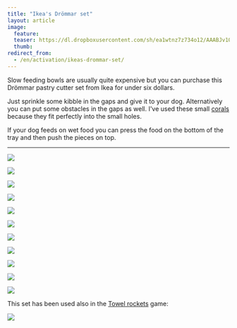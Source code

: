 ```yaml
---
title: "Ikea's Drömmar set"
layout: article
image:
  feature:
  teaser: https://dl.dropboxusercontent.com/sh/ea1wtnz7z734o12/AAABJv1OBZjeslrPKmJ2PZWRa/aktivointi/ikean-drommar-muotit/DS16238-245px.jpg
  thumb:
redirect_from:
  - /en/activation/ikeas-drommar-set/
---
```


Slow feeding bowls are usually quite expensive but you can purchase this Drömmar pastry cutter set from Ikea for under six dollars.

Just sprinkle some kibble in the gaps and give it to your dog. Alternatively you can put some obstacles in the gaps as well. I've used these small [corals](/en/brain-games/corals/) because they fit perfectly into the small holes.

If your dog feeds on wet food you can press the food on the bottom of the tray and then push the pieces on top.

---

[![](https://dl.dropboxusercontent.com/sh/ea1wtnz7z734o12/AABrExFqButKbey4eIG8LxHUa/aktivointi/ikean-drommar-muotit/DS16145-800px.jpg)](https://dl.dropboxusercontent.com/sh/ea1wtnz7z734o12/AADOvTLY8nvMByn46mqXHvxEa/aktivointi/ikean-drommar-muotit/DS16145.jpg)

[![](https://dl.dropboxusercontent.com/sh/ea1wtnz7z734o12/AACNiIFFYZQO2xGbh6KLT296a/aktivointi/ikean-drommar-muotit/DS16153-800px.jpg)](https://dl.dropboxusercontent.com/sh/ea1wtnz7z734o12/AAAL1y8diHI2AGhASVvlHSYQa/aktivointi/ikean-drommar-muotit/DS16153.jpg)

[![](https://dl.dropboxusercontent.com/sh/ea1wtnz7z734o12/AAAHPsmZMzUorlyqcP-Rw161a/aktivointi/ikean-drommar-muotit/DS16174-800px.jpg)](https://dl.dropboxusercontent.com/sh/ea1wtnz7z734o12/AAD2wh1Ugpy62jxn5iPjrgBMa/aktivointi/ikean-drommar-muotit/DS16174.jpg)

[![](https://dl.dropboxusercontent.com/sh/ea1wtnz7z734o12/AADtOrrWafjeyQnn0S7dixWIa/aktivointi/ikean-drommar-muotit/DS16199-800px.jpg)](https://dl.dropboxusercontent.com/sh/ea1wtnz7z734o12/AAB7DuyUDtvK7VZ2yMfvZfpSa/aktivointi/ikean-drommar-muotit/DS16199.jpg)

[![](https://dl.dropboxusercontent.com/sh/ea1wtnz7z734o12/AAC0gRrLz3hJp9vy51ym1uwva/aktivointi/ikean-drommar-muotit/DS16228-800px.jpg)](https://dl.dropboxusercontent.com/sh/ea1wtnz7z734o12/AAAd4oZ-V_rrFuD2INmuoLVRa/aktivointi/ikean-drommar-muotit/DS16228.jpg)

[![](https://dl.dropboxusercontent.com/sh/ea1wtnz7z734o12/AAAQU59_RXEAXacEvYbouv7Ea/aktivointi/ikean-drommar-muotit/DS16238-800px.jpg)](https://dl.dropboxusercontent.com/sh/ea1wtnz7z734o12/AABlA2fVPnCBSlEiavZrR9bKa/aktivointi/ikean-drommar-muotit/DS16238.jpg)

[![](https://dl.dropboxusercontent.com/sh/ea1wtnz7z734o12/AAA9ck-nQcrbSbs74yOt8dSoa/aktivointi/ikean-drommar-muotit/DS16239-800px.jpg)](https://dl.dropboxusercontent.com/sh/ea1wtnz7z734o12/AADwyrzohTRdhovLqGj_QAara/aktivointi/ikean-drommar-muotit/DS16239.jpg)

[![](https://dl.dropboxusercontent.com/sh/ea1wtnz7z734o12/AACoAqSJSIwhGS1mKt6Zt45ia/aktivointi/ikean-drommar-muotit/DS16258-800px.jpg)](https://dl.dropboxusercontent.com/sh/ea1wtnz7z734o12/AAAUq5pWTqnq_f12uNOffiqda/aktivointi/ikean-drommar-muotit/DS16258.jpg)

[![](https://dl.dropboxusercontent.com/sh/ea1wtnz7z734o12/AABoprqDzTFhZPREi0e9foJ9a/aktivointi/ikean-drommar-muotit/DS16263-800px.jpg)](https://dl.dropboxusercontent.com/sh/ea1wtnz7z734o12/AADzmhVus7NWt_hJvVfhwfjDa/aktivointi/ikean-drommar-muotit/DS16263.jpg)

[![](https://dl.dropboxusercontent.com/sh/ea1wtnz7z734o12/AACQimseF7ry9ajHJzZXTXWwa/aktivointi/ajanvietetta-toipilaalle/DS37739-800px.jpg)](https://dl.dropboxusercontent.com/sh/ea1wtnz7z734o12/AAAzJYUJNNARrcDxTwhJwGuma/aktivointi/ajanvietetta-toipilaalle/DS37739.jpg)

[![](https://dl.dropboxusercontent.com/sh/ea1wtnz7z734o12/AABw_3JKRGZyBMnfwZZOCbj3a/aktivointi/ajanvietetta-toipilaalle/DS37744-800px.jpg)](https://dl.dropboxusercontent.com/sh/ea1wtnz7z734o12/AACzwuI1ZerlPUNbWO-mtCbWa/aktivointi/ajanvietetta-toipilaalle/DS37744.jpg)

This set has been used also in the [Towel rockets](/en/brain-games/towel-rockets/) game:

[![](https://dl.dropboxusercontent.com/sh/ea1wtnz7z734o12/AACvR2uUOYlYtYvaw1Jb030ja/aktivointi/pyyheraketit/DS41785-800px.jpg)](/en/brain-games/towel-rockets/)

